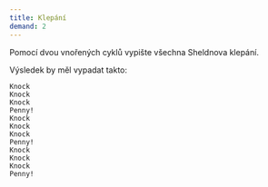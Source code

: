 ```yaml
---
title: Klepání
demand: 2
---
```


Pomocí dvou vnořených cyklů vypište všechna Sheldnova klepání.

Výsledek by měl vypadat takto:

```text
Knock
Knock
Knock
Penny!
Knock
Knock
Knock
Penny!
Knock
Knock
Knock
Penny!
```

<!-- ---solution

```js
let pocetPenny = 0
while (pocetPenny < 3) {
	let pocetUderu = 0

	while (pocetUderu < 3) {
		pocetUderu = pocetUderu + 1
		console.log('Knock')
	}
	console.log('Penny!')

	pocetPenny = pocetPenny + 1
}
``` -->
